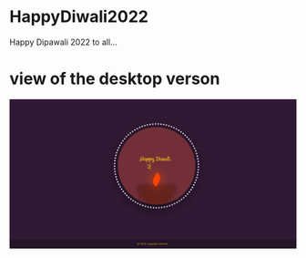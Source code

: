 # HappyDiwali2022

Happy Dipawali 2022 to all...

# view of the desktop verson

![CHEESE!](project.png)
